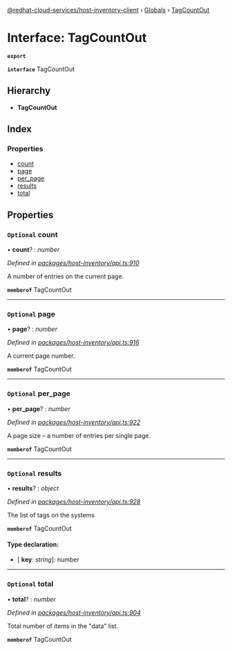 [@redhat-cloud-services/host-inventory-client](../README.md) › [Globals](../globals.md) › [TagCountOut](tagcountout.md)

# Interface: TagCountOut

**`export`** 

**`interface`** TagCountOut

## Hierarchy

* **TagCountOut**

## Index

### Properties

* [count](tagcountout.md#optional-count)
* [page](tagcountout.md#optional-page)
* [per_page](tagcountout.md#optional-per_page)
* [results](tagcountout.md#optional-results)
* [total](tagcountout.md#optional-total)

## Properties

### `Optional` count

• **count**? : *number*

*Defined in [packages/host-inventory/api.ts:910](https://github.com/RedHatInsights/javascript-clients/blob/master/packages/host-inventory/api.ts#L910)*

A number of entries on the current page.

**`memberof`** TagCountOut

___

### `Optional` page

• **page**? : *number*

*Defined in [packages/host-inventory/api.ts:916](https://github.com/RedHatInsights/javascript-clients/blob/master/packages/host-inventory/api.ts#L916)*

A current page number.

**`memberof`** TagCountOut

___

### `Optional` per_page

• **per_page**? : *number*

*Defined in [packages/host-inventory/api.ts:922](https://github.com/RedHatInsights/javascript-clients/blob/master/packages/host-inventory/api.ts#L922)*

A page size – a number of entries per single page.

**`memberof`** TagCountOut

___

### `Optional` results

• **results**? : *object*

*Defined in [packages/host-inventory/api.ts:928](https://github.com/RedHatInsights/javascript-clients/blob/master/packages/host-inventory/api.ts#L928)*

The list of tags on the systems

**`memberof`** TagCountOut

#### Type declaration:

* \[ **key**: *string*\]: number

___

### `Optional` total

• **total**? : *number*

*Defined in [packages/host-inventory/api.ts:904](https://github.com/RedHatInsights/javascript-clients/blob/master/packages/host-inventory/api.ts#L904)*

Total number of items in the \"data\" list.

**`memberof`** TagCountOut
